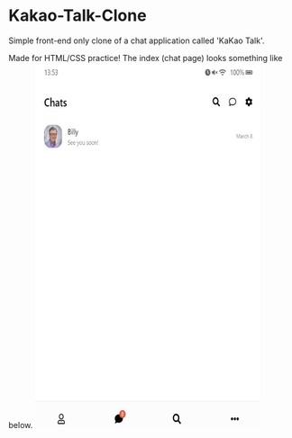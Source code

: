 # Kakao-Talk-Clone

Simple front-end only clone of a chat application called 'KaKao Talk'.

Made for HTML/CSS practice!
The index (chat page) looks something like below.
<img src="images/index_sc.JPG" alt="alt text" width="400" height="650">



